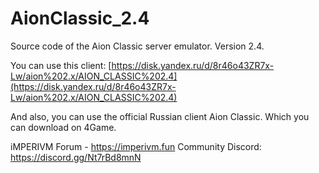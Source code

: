 # AionClassic_2.4

Source code of the Aion Classic server emulator. Version 2.4.

You can use this client:
[https://disk.yandex.ru/d/8r46o43ZR7x-Lw/aion%202.x/AION_CLASSIC%202.4](https://disk.yandex.ru/d/8r46o43ZR7x-Lw/aion%202.x/AION_CLASSIC%202.4)

And also, you can use the official Russian client Aion Classic. Which you can download on 4Game.

iMPERIVM Forum - https://imperivm.fun
Community Discord: https://discord.gg/Nt7rBd8mnN

